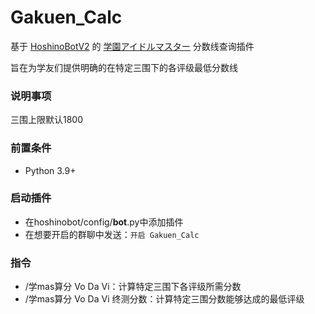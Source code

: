 # Gakuen_Calc

基于 [HoshinoBotV2](https://github.com/Ice-Cirno/HoshinoBot) 的 [学園アイドルマスター](https://gakuen.idolmaster-official.jp/) 分数线查询插件

旨在为学友们提供明确的在特定三围下的各评级最低分数线

### 说明事项

三围上限默认1800

### 前置条件

- Python 3.9+

### 启动插件
- 在hoshinobot/config/__bot__.py中添加插件
- 在想要开启的群聊中发送：```开启 Gakuen_Calc```

### 指令

- /学mas算分 Vo Da Vi：计算特定三围下各评级所需分数
- /学mas算分 Vo Da Vi 终测分数：计算特定三围分数能够达成的最低评级
